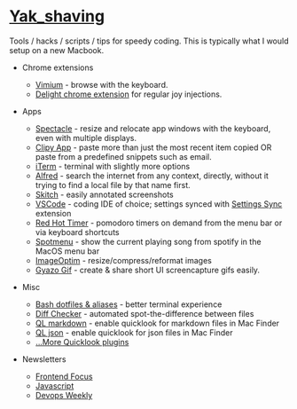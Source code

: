 # [Yak_shaving](https://en.wiktionary.org/wiki/yak_shaving)
Tools / hacks / scripts / tips for speedy coding. This is typically what I would setup on a new Macbook.

- Chrome extensions
    - [Vimium](https://chrome.google.com/webstore/detail/vimium/dbepggeogbaibhgnhhndojpepiihcmeb?hl=en) - browse with the keyboard.
    - [Delight chrome extension](https://chrome.google.com/webstore/detail/chrome-delight/hehbgjdnbibkndghdlilefececadokpb/reviews?hl=en) for regular joy injections.

- Apps
    - [Spectacle](http://spectacleapp.com) - resize and relocate app windows with the keyboard, even with multiple displays.
    - [Clipy App](https://clipy-app.com/) - paste more than just the most recent item copied OR paste from a predefined snippets such as email.
    - [iTerm](https://www.iterm2.com/) - terminal with slightly more options
    - [Alfred](https://www.alfredapp.com/) - search the internet from any context, directly, without it trying to find a local file by that name first.
    - [Skitch](https://evernote.com/products/skitch) - easily annotated screenshots
    - [VSCode](https://code.visualstudio.com/) - coding IDE of choice; settings synced with [Settings Sync](https://marketplace.visualstudio.com/items?itemName=Shan.code-settings-sync) extension
    - [Red Hot Timer](https://itunes.apple.com/us/app/red-hot-timer/id929960914?mt=12) - pomodoro timers on demand from the menu bar or via keyboard shortcuts
    - [Spotmenu](https://github.com/kmikiy/SpotMenu) - show the current playing song from spotify in the MacOS menu bar
    - [ImageOptim](https://imageoptim.com/mac) - resize/compress/reformat images
    - [Gyazo Gif](https://gyazo.com) - create & share short UI screencapture gifs easily.

- Misc
    - [Bash dotfiles & aliases](https://github.com/jonnyparris/dotfiles) - better terminal experience
    - [Diff Checker](https://www.diffchecker.com/diff) - automated spot-the-difference between files
    - [QL markdown](git@github.com:jonnyparris/yak_shaving.git) - enable quicklook for markdown files in Mac Finder
    - [QL json](http://www.sagtau.com/quicklookjson.html) - enable quicklook for json files in Mac Finder
    - [...More Quicklook plugins](https://github.com/sindresorhus/quick-look-plugins)


- Newsletters
    - [Frontend Focus](https://frontendfoc.us/)
    - [Javascript](https://javascriptweekly.com/)
    - [Devops Weekly](http://www.devopsweekly.com/)
